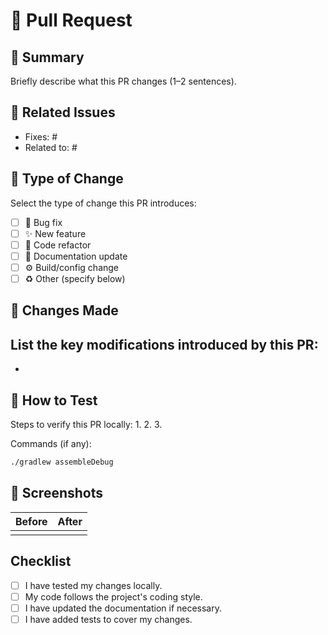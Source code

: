 # 🔀 Pull Request

## 📝 Summary
Briefly describe what this PR changes (1–2 sentences).

## 🔗 Related Issues
- Fixes: #
- Related to: #

## 🔧 Type of Change
Select the type of change this PR introduces:
- [ ] 🐛 Bug fix
- [ ] ✨ New feature
- [ ] 🧹 Code refactor
- [ ] 🧾 Documentation update
- [ ] ⚙️ Build/config change
- [ ] ♻️ Other (specify below)

## 🔄 Changes Made
List the key modifications introduced by this PR:
- 
- 

## 🧪 How to Test
Steps to verify this PR locally:
1. 
2. 
3. 

Commands (if any):
```bash
./gradlew assembleDebug
```

## 📸 Screenshots
| Before | After |
| ------ | ----- |
|        |       |

## Checklist
- [ ] I have tested my changes locally.
- [ ] My code follows the project's coding style.
- [ ] I have updated the documentation if necessary.
- [ ] I have added tests to cover my changes.